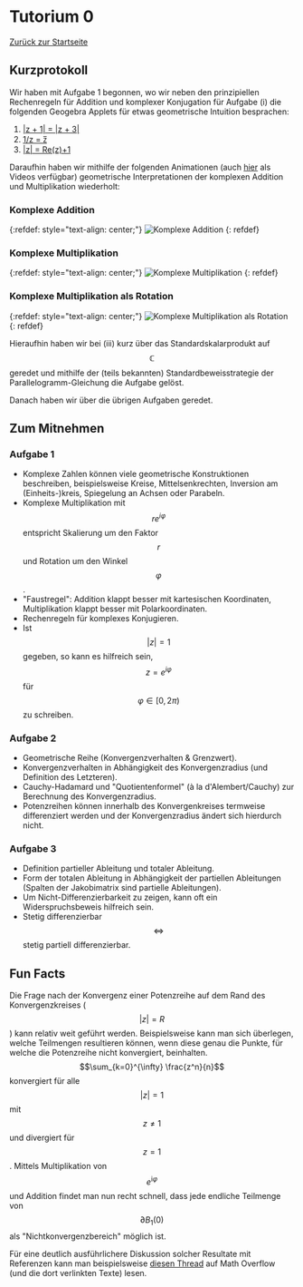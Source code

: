 # Tutorium 0

[Zurück zur Startseite](../README.md)

## Kurzprotokoll

Wir haben mit Aufgabe 1 begonnen, wo wir neben den prinzipiellen Rechenregeln für Addition und komplexer Konjugation für Aufgabe (i) die folgenden Geogebra Applets für etwas geometrische Intuition besprachen:

1. [\|z + 1\| = \|z + 3\|](https://www.geogebra.org/m/byyfpkjy)
2. [1/z = z̅](https://www.geogebra.org/m/tgfk5ddr)
3. [\|z\| = Re(z)+1](https://www.geogebra.org/m/c57fmwd6)

Daraufhin haben wir mithilfe der folgenden Animationen (auch [hier](https://github.com/fdf-uni/ft/tree/main/assets/tut00) als Videos verfügbar) geometrische Interpretationen der komplexen Addition und Multiplikation wiederholt:
### Komplexe Addition
{:refdef: style="text-align: center;"}
![Komplexe Addition](../assets/tut00/ComplexAddition.gif)
{: refdef}
### Komplexe Multiplikation
{:refdef: style="text-align: center;"}
![Komplexe Multiplikation](../assets/tut00/ComplexMultiplicationIntuition.gif)
{: refdef}
### Komplexe Multiplikation als Rotation
{:refdef: style="text-align: center;"}
![Komplexe Multiplikation als Rotation](../assets/tut00/Rotation.gif)
{: refdef}

Hieraufhin haben wir bei (iii) kurz über das Standardskalarprodukt auf $$\mathbb{C}$$ geredet und mithilfe der (teils bekannten) Standardbeweisstrategie der Parallelogramm-Gleichung die Aufgabe gelöst.

Danach haben wir über die übrigen Aufgaben geredet.

## Zum Mitnehmen

### Aufgabe 1
- Komplexe Zahlen können viele geometrische Konstruktionen beschreiben, beispielsweise Kreise, Mittelsenkrechten, Inversion am (Einheits-)kreis, Spiegelung an Achsen oder Parabeln.
- Komplexe Multiplikation mit $$r e^{i \varphi}$$ entspricht Skalierung um den Faktor $$r$$ und Rotation um den Winkel $$\varphi$$.
- "Faustregel": Addition klappt besser mit kartesischen Koordinaten, Multiplikation klappt besser mit Polarkoordinaten.
- Rechenregeln für komplexes Konjugieren.
- Ist $$\lvert z \rvert = 1$$ gegeben, so kann es hilfreich sein, $$z = e^{i \varphi}$$ für $$\varphi \in [0, 2\pi)$$ zu schreiben.

### Aufgabe 2
- Geometrische Reihe (Konvergenzverhalten & Grenzwert).
- Konvergenzverhalten in Abhängigkeit des Konvergenzradius (und Definition des Letzteren).
- Cauchy-Hadamard und "Quotientenformel" (à la d'Alembert/Cauchy) zur Berechnung des Konvergenzradius.
- Potenzreihen können innerhalb des Konvergenkreises termweise differenziert werden und der Konvergenzradius ändert sich hierdurch nicht.

### Aufgabe 3
- Definition partieller Ableitung und totaler Ableitung.
- Form der totalen Ableitung in Abhängigkeit der partiellen Ableitungen (Spalten der Jakobimatrix sind partielle Ableitungen).
- Um Nicht-Differenzierbarkeit zu zeigen, kann oft ein Widerspruchsbeweis hilfreich sein.
- Stetig differenzierbar $$\iff$$ stetig partiell differenzierbar.

## Fun Facts

Die Frage nach der Konvergenz einer Potenzreihe auf dem Rand des Konvergenzkreises ($$\lvert z \rvert = R$$) kann relativ weit geführt werden.
Beispielsweise kann man sich überlegen, welche Teilmengen resultieren können, wenn diese genau die Punkte, für welche die Potenzreihe nicht konvergiert, beinhalten.
$$\sum_{k=0}^{\infty} \frac{z^n}{n}$$ konvergiert für alle $$\lvert z \rvert = 1$$ mit $$z \neq 1$$ und divergiert für $$z = 1$$.
Mittels Multiplikation von $$e^{\mathrm{i} \varphi}$$ und Addition findet man nun recht schnell, dass jede endliche Teilmenge von $$\partial B_1(0)$$ als "Nichtkonvergenzbereich" möglich ist.

Für eine deutlich ausführlichere Diskussion solcher Resultate mit Referenzen kann man beispielsweise [diesen Thread](https://mathoverflow.net/questions/49395/behaviour-of-power-series-on-their-circle-of-convergence) auf Math Overflow (und die dort verlinkten Texte) lesen.
